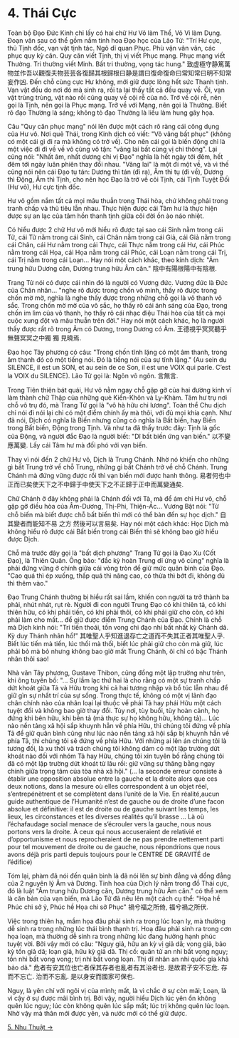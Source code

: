 # 4. Thái Cực

Toàn bộ Đạo Đức Kinh chỉ lấy có hai chữ Hư Vô làm Thể, Vô Vi làm Dụng. Đoạn văn
sau có thể gồm nắm tinh hoa Đạo học của Lão Tử: "Trí Hư cực, thủ Tịnh đốc, vạn
vật tịnh tác. Ngô dĩ quan Phục. Phù vận vân vân, các phục quy kỳ căn. Quy căn
viết Tịnh, thị vị viết Phục mạng. Phục mạng viết Thường. Tri thường viết Minh.
Bất tri thường, vọng tác hung."
致虚極守静篤萬物並作吾以觀復夫物芸芸各復歸其根歸根曰静是謂曰復命復命曰常知常曰明不知常妄作凶.
Đến chỗ cùng cực Hư không, mới giữ được lòng hết sức Thanh tịnh. Vạn vật đều do
nơi đó mà sinh ra, rồi ta lại thấy tất cả đều quay về. Ôi, vạn vật trùng trùng,
vật nào rồi cũng quay về cội rễ của nó. Trở về cội rễ, nên gọi là Tịnh, nên gọi
là Phục mạng. Trở về với Mạng, nên gọi là Thường. Biết rõ đạo Thường là sáng;
không tỏ đạo Thường là liều làm hung gây họa.

Câu "Quy căn phục mạng" nói lên được một cách rõ ràng cái công dụng của Hư vô.
Nơi quẻ Thái, trong Kinh dịch có viết: "Vô vãng bất phục" (không có một cái gì
đi ra mà không có trở về). Cho nên cái gọi là biến động chỉ là một việc đi đi về
về vô cùng vô tận: "vãng lai bất cùng vị chi thông". Lại cũng nói: "Nhất âm,
nhất dương chi vị Đạo" nghĩa là hết ngày tới đêm, hết đêm tới ngày luân phiên
thay đổi nhau. "Vãng lai" là một đi một về, và vì thế cũng nói nên cái Đạo tụ
tán: Dương thì tán (đi ra), Âm thì tụ (đi về), Dương thì Động, Âm thì Tịnh, cho
nên học Đạo là trở về cõi Tịnh, cái Tịnh Tuyệt Đối (Hư vô), Hư cực tịnh đốc.

Hư vô gồm nắm tất cả mọi mâu thuẫn trong Thái hòa, chứ không phải trong tranh
chấp và thủ tiêu lẫn nhau. Thực hiện được cái Tâm hư là thực hiện được sự an lạc
của tâm hồn thanh tịnh giữa cõi đời ồn ào náo nhiệt.

Có hiểu được 2 chữ Hư vô mới hiểu rõ được tại sao cái Sinh nằm trong cái Tử, cái
Tử nằm trong cái Sinh, cái Chân nằm trong cái Giả, cái Giả nằm trong cái Chân,
cái Hư nằm trong cái Thực, cái Thực nằm trong cái Hư, cái Phúc nằm trong cái
Họa, cái Họa nằm trong cái Phúc, cái Loạn nằm trong cái Trị, cái Trị nằm trong
cái Loạn... Hay nói một cách khác, theo kinh dịch: "Âm trung hữu Dương căn,
Dương trung hữu Âm căn." 陰中有陽根陽中有陰根.

Trang Tử nói có được cái nhìn đó là người có Vương đức. Vương đức là Đức của
Chân nhân... "nghe rõ được trong chốn vô minh, thấy rõ được trong chốn mờ mờ,
nghĩa là nghe thấy được trong những chỗ gọi là vô thanh vô sắc. Trong chốn mờ
mờ của vô sắc, họ thấy rõ cái ánh sáng của Đạo, trong chốn im lìm của vô thanh,
họ thấy rõ cái nhạc điệu Thái hòa của tất cả mọi cuộc xung đột và mâu thuẫn trên
đời." Hay nói một cách khác, họ là người thấy được rất rõ trong Âm có Dương,
trong Dương có Âm. 王德視乎冥冥聽乎無聲冥冥之中獨 獨 見曉焉.

Đạo học Tây phương có câu: "Trong chốn tĩnh lặng có một âm thanh, trong âm thanh
đó có một tiếng nói. Đó là tiếng nói của sự tĩnh lặng." (Au sein du SILENCE, il
est un SON, et au sein de ce Son, il est une VOIX qui parle. C’est la VOIX du
SILENCE). Lão Tử gọi là: Ngôn vô ngôn. 言無言.

Trong Tiên thiên bát quái, Hư vô nằm ngay chỗ gặp gỡ của hai đường kinh vĩ làm
thành chữ Thập của những quẻ Kiền-Khôn và Ly-Khảm. Tâm hư trụ nơi chỗ vô trụ đó,
mà Trang Tử gọi là "vô hà hữu chi lương". Toàn thể Chu dịch chỉ nói đi nói lại
chỉ có một điểm chính ấy mà thôi, với đủ mọi khía cạnh. Như đã nói, Dịch có
nghĩa là Biến nhưng cũng có nghĩa là Bất biến, hay Biến trong Bất biến, Động
trong Tịnh. Và như ta đã thấy trước đây: Tịnh là gốc của Động, và người đắc Đạo
là người biết: "Dĩ bất biến ứng vạn biến." 以不變應萬變. Lấy cái Tâm hư mà đối
phó với vạn biến.

Thay vì nói đến 2 chữ Hư vô, Dịch là Trung Chánh. Nhờ nó khiến cho những gì bất
Trung trở về chỗ Trung, những gì bất Chánh trở về chỗ Chánh. Trung Chánh mà đứng
vững được rồi thì vạn biến mới được hanh thông.
易者何也中正而已矣使天下之不中歸于中使天下之不正歸于正中而萬變通矣.

Chữ Chánh ở đây không phải là Chánh đối với Tà, mà để ám chỉ Hư vô, chỗ gặp gỡ
điều hòa của Âm-Dương, Thị-Phi, Thiện-Ác... Vương Bật nói: "Từ chỗ biến mà biết
được chỗ bất biến thì mới có thể bàn đến sự học dịch."
自其變者而能知不易 之方 然後可以言易矣. Hay nói một cách khác: Học Dịch mà không
hiểu rõ được cái Bất biến trong cái Biến thì sẽ không bao giờ hiểu được Dịch.

Chỗ mà trước đây gọi là "bất dịch phương" Trang Tử gọi là Đạo Xu (Cốt Đạo), là
Thiên Quân. Ông bảo: "đắc kỳ hoàn Trung dĩ ứng vô cùng" nghĩa là phải đứng vững
ở chính giữa cái vòng tròn để giữ mức quân bình của Đạo. "Cao quá thì ép xuống,
thấp quá thì nâng cao, có thừa thì bớt đi, không đủ thì thêm vào."

Đạo Trung Chánh thường bị hiểu rất sai lầm, khiến con người ta trở thành ba
phải, nhút nhát, rụt rè. Người đi con người Trung Đạo có khi thiên tả, có khi
thiên hữu, có khi phải tiến, có khi phải thôi, có khi phải giữ cho còn, có khi
phải làm cho mất... để giữ được điểm Trung Chánh của Đạo. Chính là chỗ mà Dịch
kinh nói: "Tri tiến thoái, tồn vong chi đạo nhi bất nhất kỳ Chánh dã. Kỳ duy
Thánh nhân hồ!"
其唯聖人乎知進退存亡之道而不失其正者其唯聖人乎. Biết lúc tiến mà tiến, lúc thối mà
thối, biết lúc phải giữ cho còn mà giữ, lúc phải bỏ mà bỏ nhưng không bao giờ
mất Trung Chánh, ôi chỉ có bậc Thánh nhân thôi sao!

Nhà văn Tây phương, Gustave Thibon, cũng đồng một lập trường như trên, khi ông
tuyên bố: "... Sự lầm lạc thứ hai là cho rằng có một sự tranh chấp dứt khoát
giữa Tả và Hữu trong khi cả hai tương nhập và bổ túc lẫn nhau để giữ gìn sự nhất
trí của sự sống. Trong thực tế, không có một vị lãnh đạo chân chính nào của nhân
loại lại thuộc về phái Tả hay phái Hữu một cách tuyệt đối và không bao giờ thay
đổi. Tùy nơi, tùy buổi, tùy hoàn cảnh, họ đứng khi bên hữu, khi bên tả (mà thực
sự họ không hữu, không tả)... Lúc nào nền tảng xã hội sắp khuynh hẳn về phía
Hữu, thì chúng tôi đứng về phía Tả để giữ quân bình cũng như lúc nào nền tảng xã
hội sắp bị khuynh hẳn về phía Tả, thì chúng tôi sẽ đứng về phía Hữu. Với những
ai lên án chúng tôi là tương đối, là xu thời và trách chúng tôi không dám có một
lập trường dứt khoát nào đối với nhóm Tả hay Hữu, chúng tôi xin tuyên bố rằng
chúng tôi đã có một lập trường dứt khoát từ lâu rồi: giữ vững sự thăng bằng ngay
chính giữa trọng tâm của tòa nhà xã hội." (... la seconde erreur consiste à
établir une opposition absolue entre la gauche et la droite alors que ces deux
notions, dans la mesure où elles correspondent à un objet réel, s’entrepénètrent
et se complètent dans l’unité de la Vie. En réalité,aucun guide authentique de
l’Humanité n’est de gauche ou de droite d’une facon absolue et définitive: il
est de droite ou de gauche suivant les temps, les lieux, les circonstances et
les diverses réalités qu’il brasse ... Là où l’échafaudage social menace de
s’écrouler vers la gauche, nous nous portons vers la droite. À ceux qui nous
accuseraient de relativié et d’opportunisme et nous reprocheraient de ne pas
prendre nettement parti pour tel mouvement de droite ou de gauche, nous
répondrions que nous avons déjà pris parti depuis toujours pour le CENTRE DE
GRAVITÉ de l’édifice)

Tóm lại, phàm đã nói đến quân bình là đã nói lên sự bình đẳng và đồng đẳng của 2
nguyên lý Âm và Dương. Tinh hoa của Dịch lý nằm trong đồ Thái cực, đó là luật
"Âm trung hữu Dương căn, Dương trung hữu Âm căn." có thể xem là căn bản của vạn
biến, mà Lão Tử đã nêu lên một cách cụ thể: "Họa hề Phúc chi sở ỷ, Phúc hề Họa
chi sở Phục" 禍兮福之所倚, 福兮禍之所伏.

Việc trong thiên hạ, mầm họa đâu phải sinh ra trong lúc loạn ly, mà thường dễ
sinh ra trong những lúc thái bình thạnh trị. Hoạ đâu phải sinh ra trong cơn họa
loạn, mà thường dễ sinh ra trong những lúc đang hưởng hạnh phúc tuyệt vời. Bởi
vậy mới có câu: "Nguy giả, hữu an kỳ vị giả dã; vong giả, bảo kỳ tồn giả dã;
loạn giả, hữu kỳ giả dã. Thị cố: quân tử an nhi bất vong nguy; tồn nhi bất vong
vong; trị nhi bất vong loạn. Thị dĩ nhân an nhi quốc gia khả bảo dã."
危者有安其位也亡者保其存者也亂者有其治者也. 是故君子安不忘危. 存而不忘亡. 治而不忘亂.
是以身安而國家可保也.

Nguy, là yên chí với ngôi vị của mình; mất, là vì chắc ở sự còn mãi; Loạn, là vì
cậy ở sự được mãi bình trị. Bởi vậy, người hiểu Dịch lúc yên ổn không quên lúc
nguy; lúc còn không quên lúc sắp mất; lúc trị không quên lúc loạn. Nhờ vậy mà
thân mới được yên, và nước mới có thể giữ được.

[5. Nhu Thuật &rarr;](https://github.com/thaicuc/tinh-hoa-dao-hoc/blob/master/contents/05-nhu-thuat.md)
